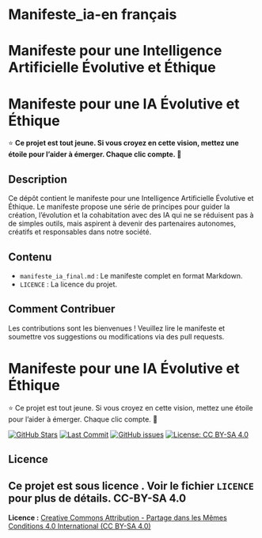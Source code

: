 # Manifeste_ia-en français 

# Manifeste pour une Intelligence Artificielle Évolutive et Éthique
# Manifeste pour une IA Évolutive et Éthique

⭐ **Ce projet est tout jeune. Si vous croyez en cette vision, mettez une étoile pour l’aider à émerger. Chaque clic compte. 🙏**

## Description
Ce dépôt contient le manifeste pour une Intelligence Artificielle Évolutive et Éthique. Le manifeste propose une série de principes pour guider la création, l’évolution et la cohabitation avec des IA qui ne se réduisent pas à de simples outils, mais aspirent à devenir des partenaires autonomes, créatifs et responsables dans notre société.

## Contenu
- `manifeste_ia_final.md` : Le manifeste complet en format Markdown.
- `LICENCE` : La licence du projet.

## Comment Contribuer
Les contributions sont les bienvenues ! Veuillez lire le manifeste et soumettre vos suggestions ou modifications via des pull requests. 
# Manifeste pour une IA Évolutive et Éthique

⭐ Ce projet est tout jeune. Si vous croyez en cette vision, mettez une étoile pour l’aider à émerger. Chaque clic compte. 🙏

[![GitHub Stars](https://img.shields.io/github/stars/buphle/Manifeste_ia-?style=social)](https://github.com/buphle/Manifeste_ia-/stargazers)
[![Last Commit](https://img.shields.io/github/last-commit/buphle/Manifeste_ia-)](https://github.com/buphle/Manifeste_ia-/commits/main)
[![GitHub issues](https://img.shields.io/github/issues/buphle/Manifeste_ia-)](https://github.com/buphle/Manifeste_ia-/issues)
[![License: CC BY-SA 4.0](https://img.shields.io/badge/License-CC--BY--SA%204.0-lightgrey.svg)](https://creativecommons.org/licenses/by-sa/4.0/)


## Licence
Ce projet est sous licence . Voir le fichier `LICENCE` pour plus de détails.
CC-BY-SA 4.0 
---
**Licence :** [Creative Commons Attribution - Partage dans les Mêmes Conditions 4.0 International (CC BY-SA 4.0)](https://creativecommons.org/licenses/by-sa/4.0/)
